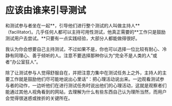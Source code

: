# 应该由谁来引导测试

和测试参与者坐在一起**，引导他们进行整个测试的人叫做主持人**（facilitator)。几乎任何人都可以主持可用性测试，他真正需要的**工作只是鼓励测试用户去尝试。**只要有一点实践经验，大部分人都能做得很好。

我认为你会想要自己主持测试，不过如果不是，你也可以选择一位比较有耐心、冷静有同理心、善于倾听的人。注意不要选择那种你认为“完全不是人类的人”或者“办公室狂人”。

除了让测试参与人觉得舒服自在，并把注意力集中在测试任务上之外，主持人的主要工作就是鼓励他们尽可能地说出心里话”：把心理活动说出来。一边观看测试参与者的动作，一边听他们在进行测试任务时说出他们的心理活动，这就是观察者们能通过其他人视角看到的网站，去理解为什么有些东西自己认为理所当然，而用户会觉得很迷惑或挫折的关键所在。
